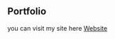 ## Portfolio

you can visit my site here 
<a href="https://navnoor-singh-bal.vercel.app">
  Website
</a>
